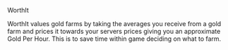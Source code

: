 WorthIt

WorthIt values gold farms by taking the averages you receive from a gold farm and prices it towards your servers prices giving you an approximate Gold Per Hour. This is to save time within game deciding on what to farm.